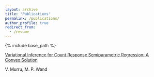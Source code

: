 ```yaml
---
layout: archive
title: "Publications"
permalink: /publications/
author_profile: true
redirect_from:
  - /resume
---
```


{% include base_path %}

[Variational Inference for Count Response Semiparametric Regression: A Convex Solution](https://arxiv.org/abs/2510.12356)

V. Murru, M. P. Wand

